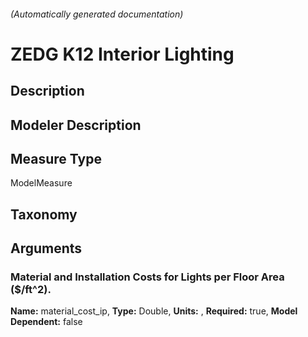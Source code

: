 

###### (Automatically generated documentation)

# ZEDG K12 Interior Lighting

## Description


## Modeler Description


## Measure Type
ModelMeasure

## Taxonomy


## Arguments


### Material and Installation Costs for Lights per Floor Area ($/ft^2).

**Name:** material_cost_ip,
**Type:** Double,
**Units:** ,
**Required:** true,
**Model Dependent:** false




